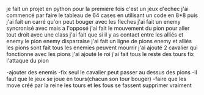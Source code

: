 je fait un projet en python pour la premiere fois c'est un jeux d'echec
j'ai commencé par faire le tableau de 64 cases en utilisant un code en 8*8
puis j'ai fait un carré qu'on peut bouger avec les fleches
j'ai fait un enemy syncronisé avec mais a l'opposé
j'ai fait le mouvement du pion pour aller tout droit avec une class
j'ai fait que si il y as contact entre les alliés et enemy le pion enemy disparraise
j'ai fait un ligne de pions enemy et alliés
les pions sont fait
tous les enemies peuvent mourrir
j'ai ajouté 2 cavalier qui fonctionne avec les pions
j'ai ajouté le roi
j'ai fait tous le reste des tours
fix l'attaque du pion

-ajouter des enemis 
-fix seul le cavalier peut passer au dessus des pions
-il faut que le jeux se joue en tours(chacun son tour bouger) 
-faire que les move créé par la reine les tours et les fous se fassent supprimer vraiment